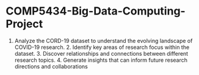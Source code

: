 # COMP5434-Big-Data-Computing-Project
1. Analyze the CORD-19 dataset to understand the evolving landscape of COVID-19 research.  2. Identify key areas of research focus within the dataset.  3. Discover relationships and connections between different research topics.  4. Generate insights that can inform future research directions and collaborations
